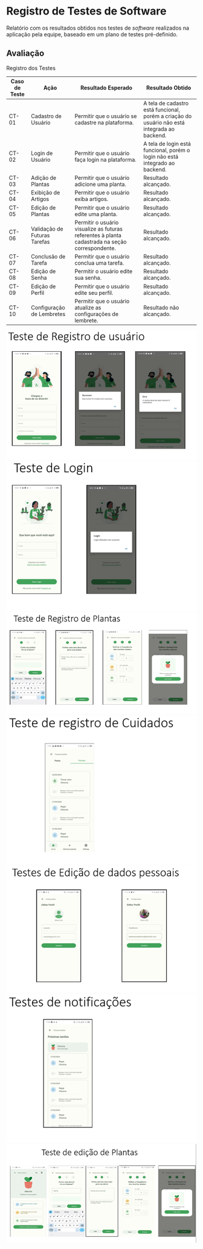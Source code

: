 # Registro de Testes de Software
Relatório com os resultados obtidos nos testes de _software_ realizados na aplicação pela equipe, baseado em um plano de testes pré-definido.

## Avaliação

Registro dos Testes

|Caso de Teste |Ação                                 |Resultado Esperado                               |Resultado Obtido                            |
|--------------|-------------------------------------|-------------------------------------------------|--------------------------------------------|
|CT-01         |Cadastro de Usuário                    |Permitir que o usuário se cadastre na plataforma.| A tela de cadastro está funcional, porém a criação do usuário não está integrada ao backend. |
|CT-02         |Login de Usuário                     |Permitir que o usuário faça login na plataforma. | A tela de login está funcional, porém o login não está integrado ao backend. |
|CT-03         |Adição de Plantas   |Permitir que o usuário adicione uma planta. | Resultado alcançado. |
|CT-04         |Exibição de Artigos |Permitir que o usuário exiba artigos. | Resultado alcançado.|
|CT-05         |Edição de Plantas           |Permitir que o usuário edite uma planta. | Resultado alcançado. |
|CT-06         |Validação de Futuras Tarefas    |Permitir o usuário visualize as futuras referentes à planta cadastrada na seção correspondente. | Resultado alcançado. |
|CT-07         |Conclusão de Tarefa                     |Permitir que o usuário conclua uma tarefa. | Resultado alcançado. |
|CT-08         |Edição de Senha |Permitir o usuário edite sua senha. | Resultado alcançado. |
|CT-09         |Edição de Perfil              |Permitir que o usuário edite seu perfil. | Resultado alcançado.|
|CT-10         |Configuração de Lembretes              |Permitir que o usuário atualize as configurações de lembrete. | Resultado não alcançado.|

![Pesquisa de satisfação de uso do software](img/testesoftware01.png)
![Pesquisa de satisfação de uso do software](img/testesoftware02.png)
![Pesquisa de satisfação de uso do software](img/testesoftware03.png)
![Pesquisa de satisfação de uso do software](img/testesoftware04.png)
![Pesquisa de satisfação de uso do software](img/testesoftware05.png)
![Pesquisa de satisfação de uso do software](img/testesoftware06.png)
![Pesquisa de satisfação de uso do software](img/testesoftware07.png)
